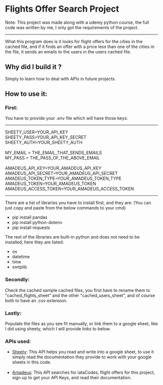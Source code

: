 # Flights Offer Search Project
Note: This project was made along with a udemy python course, the full code was written by me, I only got the requirements of the project.
<hr />
What this program does is it looks for flight offers for the cities in the cached file, and if it finds an offer with a price less than one of the cities in the file, it sends an emails to the users in the users cached file.

## Why did I build it ?
Simply to learn how to deal with APIs in future projects.

## How to use it:
<h3>First:</h3>
You have to provide your .env file which will have those keys:

<hr />
SHEETY_USER=YOUR_API_KEY<br />
SHEETY_PASS=YOUR_API_KEY_SECRET<br />
SHEETY_AUTH=YOUR_SHEETY_AUTH<br />
<br />
MY_EMAIL = THE_EMAIL_THAT_SENDS_EMAILS<br />
MY_PASS = THE_PASS_OF_THE_ABOVE_EMAIL<br />
<br />
AMADEUS_API_KEY=YOUR_AMADEUS_API_KEY<br />
AMADEUS_API_SECRET=YOUR_AMADEUS_API_SECRET<br />
AMADEUS_TOKEN_TYPE=YOUR_AMADEUS_TOKEN_TYPE<br />
AMADEUS_TOKEN=YOUR_AMADEUS_TOKEN<br />
AMADEUS_ACCESS_TOKEN=YOUR_AMADEUS_ACCESS_TOKEN<br />
<hr />

There are a list of libraries you have to install first, and they are: (You can just copy and paste from the below commands to your cmd)
<ul>
<li>pip install pandas</li>
<li>pip install python-dotenv</li>
<li>pip install requests</li>
</ul>
The rest of the libraries are built-in python and does not need to be installed, here they are listed:
<ul>
<li>os</li>
<li>datetime</li>
<li>time</li>
<li>smtplib</li>
</ul>
<h3>Secondly:</h3>
Check the cached sample cached files, you first have to rename them to "cached_flights_sheet" and the other "cached_users_sheet", and of course both to have an .csv extension.
<h3>Lastly:</h3>
Populate the files as you see fit manually, or link them to a google sheet, like I did using sheety, which I will provide links to below.

<h3>APIs used:</h3>
<ul>
<li><a href=https://sheety.co/>Sheety</a>: This API helps you read and write into a google sheet, to use it simply read the documentation they provide to work with your google sheets in this code.</li><br />
<li><a href=https://developers.amadeus.com/>Amadeus</a>: This API searches for iataCodes, flight offers for this project, sign up to get your API Keys, and read their documentation.</li>
</ul>

